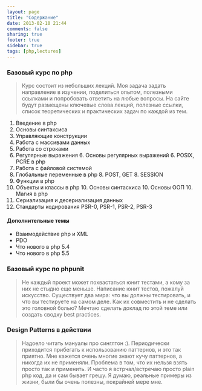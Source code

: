 ```yaml
---
layout: page
title: "Содержание"
date: 2013-02-10 21:44
comments: false
sharing: true
footer: true
sidebar: true
tags: [php,lectures]
---
```

### Базовый курс по php

> Курс состоит из небольших лекций. Моя задача задать направление в изучении, поделиться опытом, полезными ссылками и попробовать ответить на любые вопросы.
На сайте будут размещены ключевые слова лекций, полезные ссылки, список теоретических и практических задач по каждой из тем.


 1. Введение в php
 2. Основы синтаксиса
 3. Управляющие конструкции
 4. Работа с массивами данных
 5. Работа со строками
 6. Регулярные выражения
     6. Основы регулярных выражений
     6. POSIX, PCRE в php
 7. Работа с файловой системой
 8. Глобальные переменные в php
     8. POST, GET
     8. SESSION
 9. Функции в php
 10. Объекты и классы в php
     10. Основы синтаскиса
     10. Основы ООП
     10. Магия в php
 11. Сериализация и десериализация данных
 12. Стандарты кодирования PSR-0, PSR-1, PSR-2, PSR-3

#### Дополнительные темы
 * Взаимодействие php и XML
 * PDO
 * Что нового в php 5.4
 * Что нового в php 5.5

### Базовый курс по phpunit

> Не каждый проект может похвастаться юнит тестами, а кому за них не стыдно еще меньше. Написание юнит тестов, пожалуй искусство.
Существует два мира: что вы должны тестировать, и что вы тестируете на самом деле. Как их совместить и не сделать это головной болью?
Мечтаю сделать доклад по этой теме или создать сводку best practices.

### Design Patterns в действии

> Надоело читать мануалы про синглтон :). Периодически приходится прибегать к использованию паттернов, и это так приятно.
Мне кажется очень многие знают кучу паттернов, а никогда их не применяли. Проблема в том, что их нельзя взять просто так и применить.
И часто я встрчал/встречаю просто plain php код, да и сам бывает грешу. Я думаю, реальные примеры из жизни, были бы очень полезны, покрайней мере мне.
